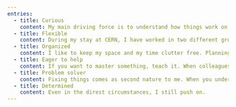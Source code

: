 ```yaml
---
entries:
  - title: Curious
    content: My main driving force is to understand how things work on the inside. Because of this, I enjoy learning, not only for work but also for my own personal growth.
  - title: Flexible
    content: During my stay at CERN, I have worked in two different groups (IT-CDA and IT-ST), and I quickly adapted to the different ecosystems and teams.
  - title: Organized
    content: I like to keep my space and my time clutter free. Planning tasks thoroughly saves time in the long run as you reduce iteration.
  - title: Eager to help
    content: If you want to master something, teach it. When colleagues turn to me with questions or problems, I try to be as helpful as possible.
  - title: Problem solver
    content: Fixing things comes as second nature to me. When you understand the way something works, it is fun to hack it and find new ideas or insights.
  - title: Determined
    content: Even in the direst circumstances, I still push on.
---
```


